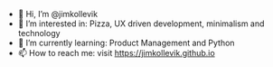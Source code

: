 - 👋 Hi, I’m @jimkollevik
- 👀 I’m interested in: Pizza, UX driven development, minimalism and technology
- 🌱 I’m currently learning: Product Management and Python
- 📫 How to reach me: visit <a href="https://jimkollevik.github.io" target="_blank">https://jimkollevik.github.io</a>
